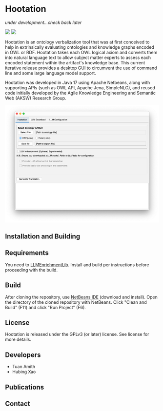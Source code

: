 # Hootation

*under development...check back later*

<img src="https://forthebadge.com/images/badges/made-with-java.svg"/>

<img src="https://img.shields.io/badge/apache%20netbeans-1B6AC6?style=for-the-badge&logo=apache%20netbeans%20IDE&logoColor=white"/>

Hootation is an ontology verbalization tool that was at first conceived to help in extrinsically evaluating ontologies and knowledge graphs encoded in OWL or RDF. Hootation takes each OWL logical axiom and converts them into natural language text to allow subject matter experts to assess each encoded statement within the artifact's knowledge base. This current iterative release provides a desktop GUI to circumvent the use of command line and some large language model support.

Hootation was developed in Java 17 using Apache Netbeans, along with supporting APIs (such as OWL API, Apache Jena, SimpleNLG), and reused code initially developed by the Agile Knowledge Engineering and Semantic Web (AKSW) Research Group. 

![Hootation GUI!](https://raw.githubusercontent.com/ProfTuan/Hootation/refs/heads/master/img/screen-intro.png "Hootation")

## Installation and Building

## Requirements

You need to [LLMEnrichmentLib](https://github.com/ProfTuan/LLMEnhancementLib). Install and build per instructions before proceeding with the build.

## Build
After cloning the repository, use [NetBeans IDE](https://netbeans.apache.org/front/main/index.html) (download and install). Open the directory of the cloned repository with NetBeans. Click "Clean and Build" (F11) and click "Run Project" (F6).

## License

Hootation is released under the GPLv3 (or later) license. See license for more details.

## Developers

- Tuan Amith
- Hubing Xao

## Publications



## Contact
